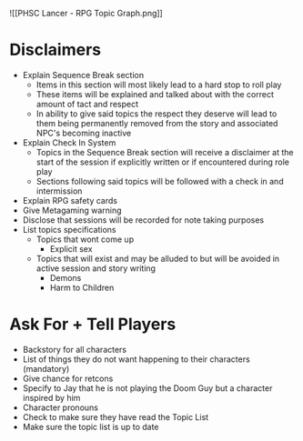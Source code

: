 ![[PHSC Lancer - RPG Topic Graph.png]]

# Disclaimers
- Explain Sequence Break section
	- Items in this section will most likely lead to a hard stop to roll play
	- These items will be explained and talked about with the correct amount of tact and respect
	- In ability to give said topics the respect they deserve will lead to them being permanently removed from the story and associated NPC's becoming inactive
- Explain Check In System
	- Topics in the Sequence Break section will receive a disclaimer at the start of the session if explicitly written or if encountered during role play
	- Sections following said topics will be followed with a check in and intermission
- Explain RPG safety cards
- Give Metagaming warning
- Disclose that sessions will be recorded for note taking purposes
- List topics specifications
	- Topics that wont come up
		- Explicit sex
	- Topics that will exist and may be alluded to but will be avoided in active session and story writing
		- Demons
		- Harm to Children

# Ask For + Tell Players
- Backstory for all characters
- List of things they do not want happening to their characters (mandatory)
- Give chance for retcons
- Specify to Jay that he is not playing the Doom Guy but a character inspired by him
- Character pronouns
- Check to make sure they have read the Topic List
- Make sure the topic list is up to date
